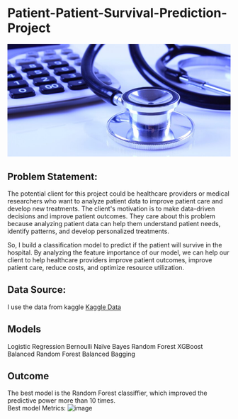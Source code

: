 # Patient-Patient-Survival-Prediction-Project

![Title image](https://github.com/lovehideto/Patient-Patient-Survival-Prediction-Project/blob/main/IMG/dataset-cover.jpeg)

## Problem Statement:

The potential client for this project could be healthcare providers or medical researchers who want to analyze patient data to improve patient care and develop new treatments. The client's motivation is to make data-driven decisions and improve patient outcomes. They care about this problem because analyzing patient data can help them understand patient needs, identify patterns, and develop personalized treatments. 

So, I build a classification model to predict if the patient will survive in the hospital. By analyzing the feature importance of our model, we can help our client to help healthcare providers improve patient outcomes, improve patient care, reduce costs, and optimize resource utilization.

## Data Source:
I use the data from kaggle [Kaggle Data](https://www.kaggle.com/datasets/mitishaagarwal/patient/data)

## Models
Logistic Regression
Bernoulli Naïve Bayes
Random Forest
XGBoost
Balanced Random Forest
Balanced Bagging

## Outcome
The best model is the Random Forest classiffier, which improved the predictive power more than 10 times.\
Best model Metrics:
![image](https://github.com/lovehideto/Patient-Patient-Survival-Prediction-Project/assets/47227651/36cc41ad-465d-44e3-9872-797b40bbc6a7)


